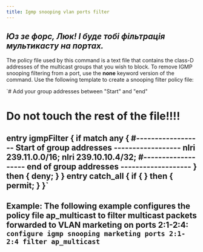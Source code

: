 ```yaml
---
title: Igmp snooping vlan ports filter
---
```


_Юз зе форс, Люк!
І буде тобі фільтрація мультикасту на портах._
-----

The policy file used by this command is a text file that contains the class-D addresses of the multicast groups that you wish to block.
To remove IGMP snooping filtering from a port, use the **none** keyword version of the command.
Use the following template to create a snooping filter policy file:

`# Add your group addresses between "Start" and "end"
# Do not touch the rest of the file!!!!
entry igmpFilter
{ if match any
{
#------------------ Start of group addresses ------------------
nlri 239.11.0.0/16; nlri 239.10.10.4/32;
#------------------- end of group addresses -------------------
} then { deny;
}
}
entry catch_all
{ if
{
} then
{ permit;
}
}`
-----
**Example:**
The following example configures the policy file ap_multicast to filter multicast packets forwarded to VLAN marketing on ports 2:1-2:4:
`configure igmp snooping marketing ports 2:1-2:4 filter ap_multicast`
-----
